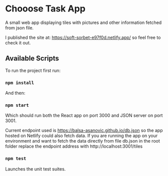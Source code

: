 # Chooose Task App

A small web app displaying tiles with pictures and other information fetched from json file.

I published the site at: https://soft-sorbet-e97f0d.netlify.app/ so feel free to check it out.

## Available Scripts

To run the project first run:

### `npm install`

And then:

### `npm start`

Which should run both the React app on port 3000 and JSON server on port 3001.

Current endpoint used is https://balsa-asanovic.github.io/db.json so the app hosted on Netlify could also fetch data.
If you are running the app on your environment and want to fetch the data directly from file db.json in the root folder replace the endpoint address with http://localhost:3001/tiles

### `npm test`

Launches the unit test suites.


